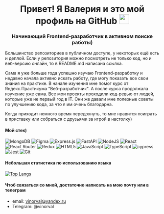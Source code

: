 <h1 align="center">Привет! Я Валерия и это мой профиль на GitHub 
  <img src="https://github.com/blackcater/blackcater/raw/main/images/Hi.gif" height="32"/>
</h1>
<h3 align="center">Начинающий Frontend-разработчик в активном поиске работы)</h3>
 
 Большинство репозиториев в публичном доступе, у некоторых ещё есть и деплой. Если у репозитория можно посмотреть не только код, но и веб-версию онлайн, то в README.md написана ссылка.
 
Сама я уже больше года успешно изучаю Frontend-разработку и недавно начала активно искать работу, где могу показать все свои знания на практике. В начале изучения мне помог курс от Яндекс.Практикума "Веб-разработчик". А после курса продолжала изучение уже сама. Все мои проекты проходили код-ревью от людей, которые уже не первый год в IT. Они же давали мне полезные советы по улучшению кода, за что я им очень благодарна.

Когда приходит немного время передохнуть, то мне нравится поиграть в приставку или собраться с друзьями за игрой в настолку)

 
#### Мой стек)

![MongoDB](https://img.shields.io/badge/MongoDB-%234ea94b.svg?style=for-the-badge&logo=mongodb&logoColor=white)
![Figma](https://img.shields.io/badge/figma-%23F24E1E.svg?style=for-the-badge&logo=figma&logoColor=white)
![Express.js](https://img.shields.io/badge/express.js-%23404d59.svg?style=for-the-badge&logo=express&logoColor=%2361DAFB)
![FastAPI](https://img.shields.io/badge/FastAPI-005571?style=for-the-badge&logo=fastapi)
![NodeJS](https://img.shields.io/badge/node.js-6DA55F?style=for-the-badge&logo=node.js&logoColor=white)
![React](https://img.shields.io/badge/react-%2320232a.svg?style=for-the-badge&logo=react&logoColor=%2361DAFB)![React Router](https://img.shields.io/badge/React_Router-CA4245?style=for-the-badge&logo=react-router&logoColor=white)
![Redux](https://img.shields.io/badge/redux-%23593d88.svg?style=for-the-badge&logo=redux&logoColor=white)
![HTML5](https://img.shields.io/badge/html5-%23E34F26.svg?style=for-the-badge&logo=html5&logoColor=white)
![JavaScript](https://img.shields.io/badge/javascript-%23323330.svg?style=for-the-badge&logo=javascript&logoColor=%23F7DF1E)
![TypeScript](https://img.shields.io/badge/typescript-%23007ACC.svg?style=for-the-badge&logo=typescript&logoColor=white)
![cypress](https://img.shields.io/badge/-cypress-%23E5E5E5?style=for-the-badge&logo=cypress&logoColor=058a5e)
![Jest](https://img.shields.io/badge/-jest-%23C21325?style=for-the-badge&logo=jest&logoColor=white)
![Git](https://img.shields.io/badge/git-%23F05033.svg?style=for-the-badge&logo=git&logoColor=white)

#### Небольшая статистика по использованию языка

[![Top Langs](https://github-readme-stats.vercel.app/api/top-langs/?username=vinorval&layout=compact)](https://github.com/anuraghazra/github-readme-stats)

#### Чтоб связаться со мной, достаточно написать на мою почту или в телеграм
* email: vinorval@yandex.ru
* Telegram: @vinorval
